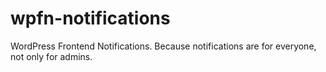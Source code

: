 wpfn-notifications
==================

WordPress Frontend Notifications. Because notifications are for everyone, not only for admins.

